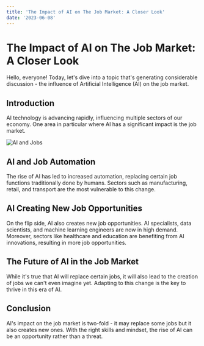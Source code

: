 ```yaml
---
title: 'The Impact of AI on The Job Market: A Closer Look'
date: '2023-06-08'
---
```


# The Impact of AI on The Job Market: A Closer Look

Hello, everyone! Today, let's dive into a topic that's generating considerable discussion - the influence of Artificial Intelligence (AI) on the job market.

## Introduction

AI technology is advancing rapidly, influencing multiple sectors of our economy. One area in particular where AI has a significant impact is the job market.

![AI and Jobs](@/public/images/ai-image1.jpg)

## AI and Job Automation

The rise of AI has led to increased automation, replacing certain job functions traditionally done by humans. Sectors such as manufacturing, retail, and transport are the most vulnerable to this change.

## AI Creating New Job Opportunities

On the flip side, AI also creates new job opportunities. AI specialists, data scientists, and machine learning engineers are now in high demand. Moreover, sectors like healthcare and education are benefiting from AI innovations, resulting in more job opportunities.

## The Future of AI in the Job Market

While it's true that AI will replace certain jobs, it will also lead to the creation of jobs we can't even imagine yet. Adapting to this change is the key to thrive in this era of AI.

## Conclusion

AI's impact on the job market is two-fold - it may replace some jobs but it also creates new ones. With the right skills and mindset, the rise of AI can be an opportunity rather than a threat.

